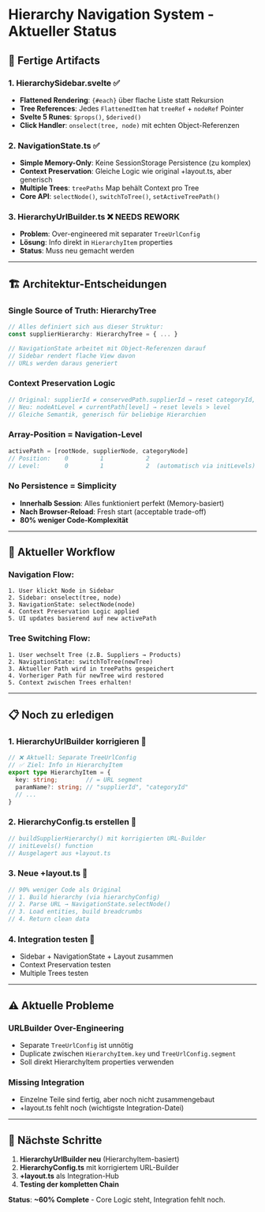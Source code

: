 # **Hierarchy Navigation System - Aktueller Status**

## **📁 Fertige Artifacts**

### **1. HierarchySidebar.svelte** ✅
- **Flattened Rendering**: `{#each}` über flache Liste statt Rekursion
- **Tree References**: Jedes `FlattenedItem` hat `treeRef` + `nodeRef` Pointer
- **Svelte 5 Runes**: `$props()`, `$derived()`
- **Click Handler**: `onselect(tree, node)` mit echten Object-Referenzen

### **2. NavigationState.ts** ✅
- **Simple Memory-Only**: Keine SessionStorage Persistence (zu komplex)
- **Context Preservation**: Gleiche Logic wie original +layout.ts, aber generisch
- **Multiple Trees**: `treePaths` Map behält Context pro Tree
- **Core API**: `selectNode()`, `switchToTree()`, `setActiveTreePath()`

### **3. HierarchyUrlBuilder.ts** ❌ **NEEDS REWORK**
- **Problem**: Over-engineered mit separater `TreeUrlConfig`
- **Lösung**: Info direkt in `HierarchyItem` properties
- **Status**: Muss neu gemacht werden

---

## **🏗️ Architektur-Entscheidungen**

### **Single Source of Truth: HierarchyTree**
```typescript
// Alles definiert sich aus dieser Struktur:
const supplierHierarchy: HierarchyTree = { ... }

// NavigationState arbeitet mit Object-Referenzen darauf
// Sidebar rendert flache View davon  
// URLs werden daraus generiert
```

### **Context Preservation Logic**
```typescript
// Original: supplierId ≠ conservedPath.supplierId → reset categoryId, offeringId
// Neu: nodeAtLevel ≠ currentPath[level] → reset levels > level
// Gleiche Semantik, generisch für beliebige Hierarchien
```

### **Array-Position = Navigation-Level**
```typescript
activePath = [rootNode, supplierNode, categoryNode]
// Position:    0         1            2
// Level:       0         1            2  (automatisch via initLevels)
```

### **No Persistence = Simplicity**
- **Innerhalb Session**: Alles funktioniert perfekt (Memory-basiert)
- **Nach Browser-Reload**: Fresh start (acceptable trade-off)
- **80% weniger Code-Komplexität**

---

## **🔄 Aktueller Workflow**

### **Navigation Flow:**
```
1. User klickt Node in Sidebar
2. Sidebar: onselect(tree, node) 
3. NavigationState: selectNode(node)
4. Context Preservation Logic applied
5. UI updates basierend auf new activePath
```

### **Tree Switching Flow:**
```
1. User wechselt Tree (z.B. Suppliers → Products)
2. NavigationState: switchToTree(newTree)
3. Aktueller Path wird in treePaths gespeichert
4. Vorheriger Path für newTree wird restored
5. Context zwischen Trees erhalten!
```

---

## **📋 Noch zu erledigen**

### **1. HierarchyUrlBuilder korrigieren** 🔴
```typescript
// ❌ Aktuell: Separate TreeUrlConfig
// ✅ Ziel: Info in HierarchyItem
export type HierarchyItem = {
  key: string;        // = URL segment
  paramName?: string; // "supplierId", "categoryId"
  // ...
}
```

### **2. HierarchyConfig.ts erstellen** 🔴
```typescript
// buildSupplierHierarchy() mit korrigierten URL-Builder
// initLevels() function
// Ausgelagert aus +layout.ts
```

### **3. Neue +layout.ts** 🔴
```typescript
// 90% weniger Code als Original
// 1. Build hierarchy (via hierarchyConfig)
// 2. Parse URL → NavigationState.selectNode()
// 3. Load entities, build breadcrumbs
// 4. Return clean data
```

### **4. Integration testen** 🔴
- Sidebar + NavigationState + Layout zusammen
- Context Preservation testen
- Multiple Trees testen

---

## **⚠️ Aktuelle Probleme**

### **URLBuilder Over-Engineering**
- Separate `TreeUrlConfig` ist unnötig
- Duplicate zwischen `HierarchyItem.key` und `TreeUrlConfig.segment`
- Soll direkt HierarchyItem properties verwenden

### **Missing Integration**
- Einzelne Teile sind fertig, aber noch nicht zusammengebaut
- +layout.ts fehlt noch (wichtigste Integration-Datei)

---

## **🎯 Nächste Schritte**

1. **HierarchyUrlBuilder neu** (HierarchyItem-basiert) 
2. **HierarchyConfig.ts** mit korrigiertem URL-Builder
3. **+layout.ts** als Integration-Hub
4. **Testing der kompletten Chain**

**Status**: **~60% Complete** - Core Logic steht, Integration fehlt noch.
